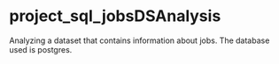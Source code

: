 # project_sql_jobsDSAnalysis
Analyzing a dataset that contains information about jobs. The database used is postgres.
